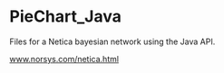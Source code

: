 # PieChart_Java

Files for a Netica bayesian network using the Java API.

www.norsys.com/netica.html
